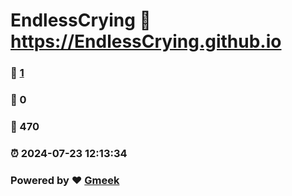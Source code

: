 # EndlessCrying :link: https://EndlessCrying.github.io 
### :page_facing_up: [1](https://EndlessCrying.github.io/tag.html) 
### :speech_balloon: 0 
### :hibiscus: 470 
### :alarm_clock: 2024-07-23 12:13:34 
### Powered by :heart: [Gmeek](https://github.com/Meekdai/Gmeek)
